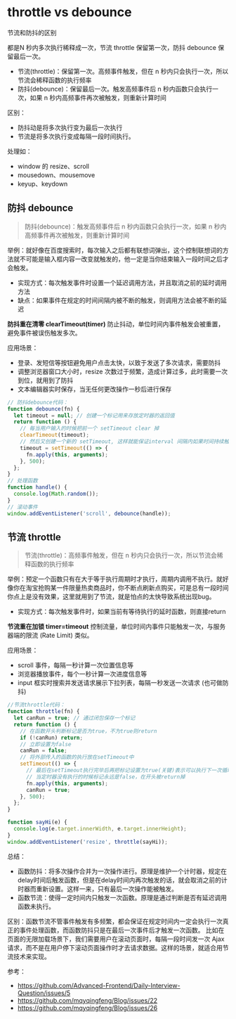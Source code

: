 # throttle vs debounce

节流和防抖的区别

都是N 秒内多次执行稀释成一次，节流 throttle 保留第一次，防抖 debounce 保留最后一次。

- 节流(throttle)：保留第一次。高频事件触发，但在 n 秒内只会执行一次，所以节流会稀释函数的执行频率
- 防抖(debounce)：保留最后一次。触发高频事件后 n 秒内函数只会执行一次，如果 n 秒内高频事件再次被触发，则重新计算时间

区别：

- 防抖动是将多次执行变为最后一次执行
- 节流是将多次执行变成每隔一段时间执行。

处理如：

- window 的 resize、scroll
- mousedown、mousemove
- keyup、keydown

## 防抖 debounce

> 防抖(debounce)：触发高频事件后 n 秒内函数只会执行一次，如果 n 秒内高频事件再次被触发，则重新计算时间

举例：就好像在百度搜索时，每次输入之后都有联想词弹出，这个控制联想词的方法就不可能是输入框内容一改变就触发的，他一定是当你结束输入一段时间之后才会触发。

- 实现方式：每次触发事件时设置一个延迟调用方法，并且取消之前的延时调用方法
- 缺点：如果事件在规定的时间间隔内被不断的触发，则调用方法会被不断的延迟

**防抖重在清零 clearTimeout(timer)** 防止抖动，单位时间内事件触发会被重置，避免事件被误伤触发多次。

应用场景：

- 登录、发短信等按钮避免用户点击太快，以致于发送了多次请求，需要防抖
- 调整浏览器窗口大小时，resize 次数过于频繁，造成计算过多，此时需要一次到位，就用到了防抖
- 文本编辑器实时保存，当无任何更改操作一秒后进行保存

```js
// 防抖debounce代码：
function debounce(fn) {
  let timeout = null; // 创建一个标记用来存放定时器的返回值
  return function () {
    // 每当用户输入的时候把前一个 setTimeout clear 掉
    clearTimeout(timeout);
    // 然后又创建一个新的 setTimeout, 这样就能保证interval 间隔内如果时间持续触发，就不会执行 fn 函数
    timeout = setTimeout(() => {
      fn.apply(this, arguments);
    }, 500);
  };
}
// 处理函数
function handle() {
  console.log(Math.random());
}
// 滚动事件
window.addEventListener('scroll', debounce(handle));
```

## 节流 throttle

> 节流(throttle)：高频事件触发，但在 n 秒内只会执行一次，所以节流会稀释函数的执行频率

举例：预定一个函数只有在大于等于执行周期时才执行，周期内调用不执行。就好像你在淘宝抢购某一件限量热卖商品时，你不断点刷新点购买，可是总有一段时间你点上是没有效果，这里就用到了节流，就是怕点的太快导致系统出现bug。

- 实现方式：每次触发事件时，如果当前有等待执行的延时函数，则直接return

**节流重在加锁 timer=timeout** 控制流量，单位时间内事件只能触发一次，与服务器端的限流 (Rate Limit) 类似。

应用场景：

- scroll 事件，每隔一秒计算一次位置信息等
- 浏览器播放事件，每个一秒计算一次进度信息等
- input 框实时搜索并发送请求展示下拉列表，每隔一秒发送一次请求 (也可做防抖)

```js
//节流throttle代码：
function throttle(fn) {
  let canRun = true; // 通过闭包保存一个标记
  return function () {
    // 在函数开头判断标记是否为true，不为true则return
    if (!canRun) return;
    // 立即设置为false
    canRun = false;
    // 将外部传入的函数的执行放在setTimeout中
    setTimeout(() => {
      // 最后在setTimeout执行完毕后再把标记设置为true(关键)表示可以执行下一次循环了。
      // 当定时器没有执行的时候标记永远是false，在开头被return掉
      fn.apply(this, arguments);
      canRun = true;
    }, 500);
  };
}

function sayHi(e) {
  console.log(e.target.innerWidth, e.target.innerHeight);
}
window.addEventListener('resize', throttle(sayHi));
```

总结：

- 函数防抖：将多次操作合并为一次操作进行。原理是维护一个计时器，规定在delay时间后触发函数，但是在delay时间内再次触发的话，就会取消之前的计时器而重新设置。这样一来，只有最后一次操作能被触发。
- 函数节流：使得一定时间内只触发一次函数。原理是通过判断是否有延迟调用函数未执行。

区别：函数节流不管事件触发有多频繁，都会保证在规定时间内一定会执行一次真正的事件处理函数，而函数防抖只是在最后一次事件后才触发一次函数。 比如在页面的无限加载场景下，我们需要用户在滚动页面时，每隔一段时间发一次 Ajax 请求，而不是在用户停下滚动页面操作时才去请求数据。这样的场景，就适合用节流技术来实现。

参考：

- https://github.com/Advanced-Frontend/Daily-Interview-Question/issues/5
- https://github.com/mqyqingfeng/Blog/issues/22
- https://github.com/mqyqingfeng/Blog/issues/26

